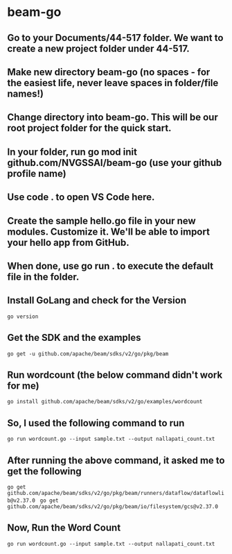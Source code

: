 # beam-go
## Go to your Documents/44-517 folder. We want to create a new project folder under 44-517. 
## Make new directory beam-go (no spaces - for the easiest life, never leave spaces in folder/file names!)
## Change directory into beam-go. This will be our root project folder for the quick start.
## In your folder, run go mod init github.com/NVGSSAI/beam-go (use your github profile name)
## Use code . to open VS Code here.
## Create the sample hello.go file in your new modules. Customize it. We'll be able to import your hello app from GitHub.
## When done, use go run . to execute the default file in the folder. 
## 
## Install GoLang and check for the Version
`go version`

## Get the SDK and the examples
`go get -u github.com/apache/beam/sdks/v2/go/pkg/beam`

## Run wordcount (the below command didn't work for me)
`go install github.com/apache/beam/sdks/v2/go/examples/wordcount`

##  So, I used the following command to run
 `go run wordcount.go --input sample.txt --output nallapati_count.txt`

 ## After running the above command, it asked me to get the following
 `go get github.com/apache/beam/sdks/v2/go/pkg/beam/runners/dataflow/dataflowlib@v2.37.0`
 ` go get github.com/apache/beam/sdks/v2/go/pkg/beam/io/filesystem/gcs@v2.37.0`

 ##  Now, Run the Word Count
 `go run wordcount.go --input sample.txt --output nallapati_count.txt`